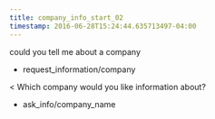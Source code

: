 ```yaml
---
title: company_info_start_02
timestamp: 2016-06-28T15:24:44.635713497-04:00
---
```


could you tell me about a company
* request_information/company

< Which company would you like information about?
* ask_info/company_name
